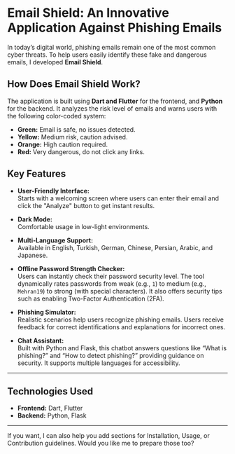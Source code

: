 # Email Shield: An Innovative Application Against Phishing Emails

In today’s digital world, phishing emails remain one of the most common cyber threats. To help users easily identify these fake and dangerous emails, I developed **Email Shield**.

## How Does Email Shield Work?

The application is built using **Dart and Flutter** for the frontend, and **Python** for the backend. It analyzes the risk level of emails and warns users with the following color-coded system:

- **Green:** Email is safe, no issues detected.
- **Yellow:** Medium risk, caution advised.
- **Orange:** High caution required.
- **Red:** Very dangerous, do not click any links.

## Key Features

- **User-Friendly Interface:**  
  Starts with a welcoming screen where users can enter their email and click the "Analyze" button to get instant results.

- **Dark Mode:**  
  Comfortable usage in low-light environments.

- **Multi-Language Support:**  
  Available in English, Turkish, German, Chinese, Persian, Arabic, and Japanese.

- **Offline Password Strength Checker:**  
  Users can instantly check their password security level. The tool dynamically rates passwords from weak (e.g., `1`) to medium (e.g., `Mehran19`) to strong (with special characters). It also offers security tips such as enabling Two-Factor Authentication (2FA).

- **Phishing Simulator:**  
  Realistic scenarios help users recognize phishing emails. Users receive feedback for correct identifications and explanations for incorrect ones.

- **Chat Assistant:**  
  Built with Python and Flask, this chatbot answers questions like “What is phishing?” and “How to detect phishing?” providing guidance on security. It supports multiple languages for accessibility.

---

## Technologies Used

- **Frontend:** Dart, Flutter  
- **Backend:** Python, Flask  

---

If you want, I can also help you add sections for Installation, Usage, or Contribution guidelines. Would you like me to prepare those too?

